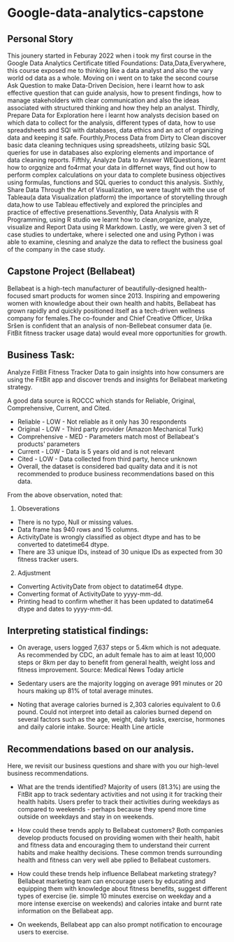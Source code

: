 # Google-data-analytics-capstone
## Personal Story

This jounery started in Feburay 2022 when i took my first course in the Google Data Analytics Certificate titled Foundations: Data,Data,Everywhere, this course exposed
me to thinking like a data analyst and also the vary world od data as a whole. Moving on i went on to take the second course Ask Question to make Data-Driven Decision,
here i learnt how to ask effective question that can guide analysis, how to present findings, how to manage stakeholders with clear communication and also the ideas 
associated with structured thinking and how they help an analyst. Thirdly, Prepare Data for Exploration here i learnt how analysts decision based on which data to 
collect for the analysis, different types of data, how to use spreadsheets and SQl with databases, data ethics and an act of organizing data and keeping it safe.
Fourthly,Process Data from Dirty to Clean discover basic data cleaning techniques using spreadsheets, utilzing basic SQL queries for use in databases also exploring 
elements and importance of data cleaning reports. Fifthly, Analyze Data to Answer WEQuestions, i learnt how to orgqnize and fo4rmat your data in differnet ways, find out how to perform complex calculations on your data to complete business objectives using formulas, functions and SQL queries to conduct this analysis. Sixthly, Share Data Through the Art of Visualization, we were taught with the use of Tableau(a data Visualization platform) the importance of storytelling through data,how to use Tableau effectively and explored the principles and practice of effective presenattions.Seventhly, Data Analysis with R Programming, using R studio we learnt how to clean,organize, analyze, visualize and Report Data using R Markdown. Lastly, we were given 3 set of case studies to undertake, where i selected one and using Python i was able to examine, clesning and analyze the data to reflect the business goal of the company in the case study.

## Capstone Project (Bellabeat)

Bellabeat is a high-tech manufacturer of beautifully-designed health-focused smart products for women since 2013. Inspiring and empowering women with knowledge 
about their own health and habits, Bellabeat has grown rapidly and quickly positioned itself as a tech-driven wellness company for females.The co-founder and Chief 
Creative Officer, Urška Sršen is confident that an analysis of non-Bellebeat consumer data (ie. FitBit fitness tracker usage data) would eveal more opportunities 
for growth.

## Business Task:
Analyze FitBit Fitness Tracker Data to gain insights into how consumers are using the FitBit app and discover trends and insights for Bellabeat marketing strategy.

A good data source is ROCCC which stands for Reliable, Original, Comprehensive, Current, and Cited.

- Reliable - LOW - Not reliable as it only has 30 respondents
- Original - LOW - Third party provider (Amazon Mechanical Turk)
- Comprehensive - MED - Parameters match most of Bellabeat's products' parameters
- Current - LOW - Data is 5 years old and is not relevant
- Cited - LOW - Data collected from third party, hence unknown
- Overall, the dataset is considered bad quality data and it is not recommended to produce business recommendations based on this data.

From the above observation, noted that:
1. Obseverations
- There is no typo, Null or missing values.
- Data frame has 940 rows and 15 columns.
- ActivityDate is wrongly classified as object dtype and has to be converted to datetime64 dtype.
- There are 33 unique IDs, instead of 30 unique IDs as expected from 30 fitness tracker users.

2. Adjustment
- Converting ActivityDate from object to datatime64 dtype.
- Converting format of ActivityDate to yyyy-mm-dd. 
- Printing head to confirm whether it has been updated to datatime64 dtype and dates to yyyy-mm-dd.


## Interpreting statistical findings:
- On average, users logged 7,637 steps or 5.4km which is not adequate. As recommended by CDC, an adult female has to aim at least 10,000 steps or
8km per day to benefit from general health, weight loss and fitness improvement. Source: Medical News Today article

- Sedentary users are the majority logging on average 991 minutes or 20 hours making up 81% of total average minutes.

- Noting that average calories burned is 2,303 calories equivalent to 0.6 pound. Could not interpret into detail as calories burned depend on several 
factors such as the age, weight, daily tasks, exercise, hormones and daily calorie intake. Source: Health Line article


## Recommendations based on our analysis.

Here, we revisit our business questions and share with you our high-level business recommendations.

- What are the trends identified?
Majority of users (81.3%) are using the FitBit app to track sedentary activities and not using it for tracking their health habits.
Users prefer to track their activities during weekdays as compared to weekends - perhaps because they spend more time outside on weekdays and stay in on weekends.

- How could these trends apply to Bellabeat customers?
Both companies develop products focused on providing women with their health, habit and fitness data and encouraging them to understand their current habits and 
make healthy decisions. These common trends surrounding health and fitness can very well abe pplied to Bellabeat customers.

- How could these trends help influence Bellabeat marketing strategy?
Bellabeat marketing team can encourage users by educating and equipping them with knowledge about fitness benefits, suggest different types of exercise 
(ie. simple 10 minutes exercise on weekday and a more intense exercise on weekends) and calories intake and burnt rate information on the Bellabeat app.

- On weekends, Bellabeat app can also prompt notification to encourage users to exercise.

